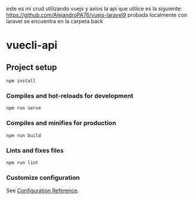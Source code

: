 este es mi crud utilizando vuejs y axios
la api que utilice es la siguiente: 
https://github.com/AlejandroPA76/vuejs-laravel9
probada localmente con laravel se encuentra en la carpeta back

# vuecli-api

## Project setup
```
npm install
```

### Compiles and hot-reloads for development
```
npm run serve
```

### Compiles and minifies for production
```
npm run build
```

### Lints and fixes files
```
npm run lint
```

### Customize configuration
See [Configuration Reference](https://cli.vuejs.org/config/).
